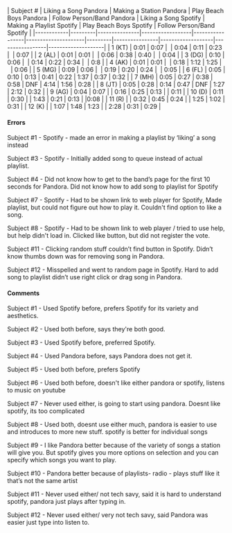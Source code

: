 | Subject # | Liking a Song Pandora  | Making a Station Pandora | Play Beach Boys Pandora  | Follow Person/Band Pandora  | Liking  a Song Spotify | Making a Playlist Spotify | Play Beach Boys Spotify | Follow Person/Band Spotify |
|------------|---------|---------------|------------------|-----------------|---------------------|---------|----------------|-------------------|-----------------|--------------------|
| 1 (KT) | 0:01 | 0:07 |  | 0:04 | 0:11 | 0:23 |  | 0:07 |
| 2 (AL) | 0:01 | 0:01 |  | 0:06 | 0:38 | 0:40 |  | 0:04 |
| 3 (DG) | 0:10 | 0:06 |  | 0:14 | 0:22 | 0:34 |  | 0:8 |
| 4 (AK) | 0:01 | 0:01 |  | 0:18 | 1:12 | 1:25 |  | 0:06 |
| 5 (MG) | 0:09 | 0:06 |  | 0:19 | 0:20 | 0:24 |  | 0:05 |
| 6 (FL) | 0:05 | 0:10 | 0:13 | 0:41 | 0:22 | 1:37 | 0:37 | 0:32 |
| 7 (MH) | 0:05 | 0:27 | 0:38 | 0:58 | DNF | 4:14 | 1:56 | 0:28 |
| 8 (JT) | 0:05 | 0:28 | 0:14 | 0:47 | DNF | 1:27 | 2:12 | 0:32 |
| 9 (AG) | 0:04 | 0:07 |  | 0:16 | 0:25 | 0:13 |  | 0:11 |
| 10 (D) | 0:11 | 0:30 |  | 1:43 | 0:21 | 0:13 |  |0:08 |
| 11 (R) |  | 0:32 | 0:45 | 0:24 |  | 1:25 | 1:02 | 0:31 |
| 12 (K) |  | 1:07 | 1:48 | 1:23 |  | 2:28 | 0:31 | 0:29 |

#### Errors

Subject #1 - Spotify - made an error in making a playlist by ‘liking’ a song instead

Subject #3 - Spotify - Initially added song to queue instead of actual playlist.

Subject #4 - Did not know how to get to the band’s page for the first 10 seconds for Pandora. Did not know how to add song to playlist for Spotify

Subject #7 - Spotify - Had to be shown link to web player for Spotify, Made playlist, but could not figure out how to play it. Couldn't find option to like a song.

Subject #8 - Spotify - Had to be shown link to web player / tried to use help, but help didn't load in. Clicked like button, but did not register the vote. 

Subject #11 - Clicking random stuff couldn’t find button in Spotify. Didn’t know thumbs down was for removing song in Pandora.  

Subject #12 - Misspelled and went to random page in Spotify. Hard to add song to playlist didn’t use right click or drag song in Pandora.


#### Comments

Subject #1 - Used Spotify before, prefers Spotify for its variety and aesthetics.

Subject #2 - Used both before, says they're both good.

Subject #3 - Used Spotify before, preferred Spotify.

Subject #4 - Used Pandora before, says Pandora does not get it. 

Subject #5 - Used both before, prefers Spotify

Subject #6 - Used both before, doesn't like either pandora or spotify, listens to music on youtube

Subject #7 - Never used either, is going to start using pandora. Doesnt like spotify, its too complicated

Subject #8 - Used both, doesnt use either much, pandora is easier to use and introduces to more new stuff. spotify is better for individual songs

Subject #9 - I like Pandora better because of the variety of songs a station will give you. But spotify gives you more options on selection and  you can specify which songs you want to play. 

Subject #10 - Pandora better because of playlists- radio - plays stuff like it that’s not the same artist

Subject #11 - Never used either/ not tech savy, said it is hard to understand spotify,  pandora just plays after typing in.

Subject #12 - Never used either/ very not tech savy, said Pandora was easier just type into listen to.

